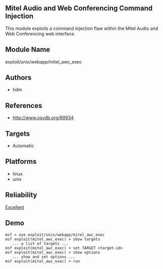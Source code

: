 ## Mitel Audio and Web Conferencing Command Injection

This module exploits a command injection flaw within the 
Mitel Audio and Web Conferencing web interface.


## Module Name
exploit/unix/webapp/mitel_awc_exec

## Authors
* hdm


## References
* http://www.osvdb.org/69934



## Targets
* Automatic


## Platforms
* linux
* unix

## Reliability
[Excellent](https://github.com/rapid7/metasploit-framework/wiki/Exploit-Ranking)

## Demo

```
msf > use exploit/unix/webapp/mitel_awc_exec
msf exploit(mitel_awc_exec) > show targets
   ... a list of targets ...
msf exploit(mitel_awc_exec) > set TARGET <target-id>
msf exploit(mitel_awc_exec) > show options
   ... show and set options ...
msf exploit(mitel_awc_exec) > run
```
    
    